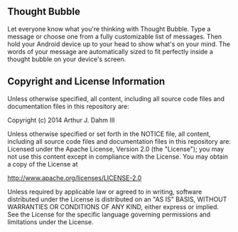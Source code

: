 ## Thought Bubble

Let everyone know what you're thinking with Thought Bubble. Type a message or choose one from
a fully customizable list of messages. Then hold your Android device up to your head to show what's
on your mind. The words of your message are automatically sized to fit perfectly inside a
thought bubble on your device's screen.

## Copyright and License Information

Unless otherwise specified, all content, including all source code files and
documentation files in this repository are:

Copyright (c) 2014 Arthur J. Dahm III

Unless otherwise specified or set forth in the NOTICE file, all content,
including all source code files and documentation files in this repository are:
Licensed under the Apache License, Version 2.0 (the "License");
you may not use this content except in compliance with the License.
You may obtain a copy of the License at

http://www.apache.org/licenses/LICENSE-2.0

Unless required by applicable law or agreed to in writing, software
distributed under the License is distributed on an "AS IS" BASIS,
WITHOUT WARRANTIES OR CONDITIONS OF ANY KIND, either express or implied.
See the License for the specific language governing permissions and
limitations under the License.